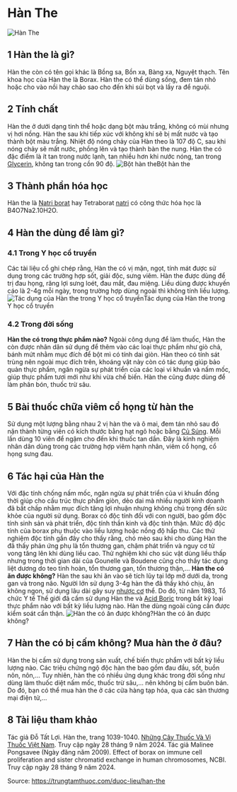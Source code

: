 # Hàn The

![Hàn The](https://trungtamthuoc.com/images/others/hna-the-co-doc-khong-3824.jpg)
##  1 Hàn the là gì?
Hàn the còn có tên gọi khác là Bồng sa, Bồn xa, Bàng xa, Nguyệt thạch.
Tên khoa học của Hàn the là Borax.
Hàn the có thể dùng sống, đem tán nhỏ hoặc cho vào nồi hay chảo sao cho đến khi sủi bọt và lấy ra để nguội.
##  2 Tính chất
Hàn the ở dưới dạng tinh thể hoặc dạng bột màu trắng, không có mùi nhưng vị hơi nồng. Hàn the sau khi tiếp xúc với không khí sẽ bị mất nước và tạo thành bột màu trắng.
Nhiệt độ nóng chảy của Hàn theo là 107 độ C, sau khi nóng chảy sẽ mất nước, phồng lên và tạo thành bàn the nung.
Hàn the có đặc điểm là ít tan trong nước lạnh, tan nhiều hơn khi nước nóng, tan trong [Glycerin](https://trungtamthuoc.com/hoat-chat/glycerin "Glycerin"), không tan trong cồn 90 độ.
![Bột hàn the](https://trungtamthuoc.com/images/item/hna-the-co-doc-khong-0.jpg)Bột hàn the
##  3 Thành phần hóa học
Hàn the là [Natri borat](https://trungtamthuoc.com/hoat-chat/natri-borat "Natri borat") hay Tetraborat [natri](https://trungtamthuoc.com/hoat-chat/natri "natri") có công thức hóa học là B4O7Na2.10H2O.
##  4 Hàn the dùng để làm gì?
### 4.1 Trong Y học cổ truyền
Các tài liệu cổ ghi chép rằng, Hàn the có vị mặn, ngọt, tính mát được sử dụng trong các trường hợp sốt, giải độc, sưng viêm.
Hàn the được dùng để trị đau họng, răng lợi sưng loét, đau mắt, đau miệng.
Liều dùng được khuyến cáo là 2-4g mỗi ngày, trong trường hợp dùng ngoài thì không tính liều lượng.
![Tác dụng của Hàn the trong Y học cổ truyền](https://trungtamthuoc.com/images/item/hna-the-co-doc-khong-1.jpg)Tác dụng của Hàn the trong Y học cổ truyền
### 4.2 Trong đời sống
**Hàn the có trong thực phẩm nào?** Ngoài công dụng để làm thuốc, Hàn the còn được nhân dân sử dụng để thêm vào các loại thực phẩm như giò chả, bánh mứt nhằm mục đích để bột mì có tính dai giòn.
Hàn theo có tính sát trùng nên ngoài mục đích trên, khoáng vật này còn có tác dụng giúp bảo quản thực phẩm, ngăn ngừa sự phát triển của các loại vi khuẩn và nấm mốc, giúp thực phẩm tươi mới như khi vừa chế biến.
Hàn the cũng được dùng để làm phân bón, thuốc trừ sâu.
##  5 Bài thuốc chữa viêm cổ họng từ hàn the
Sử dụng một lượng bằng nhau 2 vị hàn the và ô mai, đem tán nhỏ sau đó nặn thành từng viên có kích thước bằng hạt ngô hoặc bằng [Củ Súng](https://trungtamthuoc.com/hoat-chat/cu-sung "Củ Súng").
Mỗi lần dùng 10 viên để ngậm cho đến khi thuốc tan dần. Đây là kinh nghiệm nhân dân dùng trong các trường hợp viêm hạnh nhân, viêm cổ họng, cổ họng sưng đau.
##  6 Tác hại của Hàn the
Với đặc tính chống nấm mốc, ngăn ngừa sự phát triển của vi khuẩn đồng thời giúp cho cấu trúc thực phẩm giòn, dẻo dai mà nhiều người kinh doanh đã bất chấp nhằm mục đích tăng lợi nhuận nhưng không chú trọng đến sức khỏe của người sử dụng.
Borax có độc tính đối với con người, bao gồm độc tính sinh sản và phát triển, độc tính thần kinh và độc tính thận. Mức độ độc tính của borax phụ thuộc vào liều lượng hoặc nồng độ hấp thu.
Các thử nghiệm độc tính gần đây cho thấy rằng, chó mèo sau khi cho dùng Hàn the đã thấy phản ứng phụ là tổn thương gan, chậm phát triển và nguy cơ tử vong tăng lên khi dùng liều cao. Thử nghiệm khi cho súc vật dùng liều thấp nhưng trong thời gian dài của Gounelle và Boudene cũng cho thấy tác dụng liệt dương do teo tinh hoàn, tổn thương gan, tổn thương thận,...
**Hàn the có ăn được không?** Hàn the sau khi ăn vào sẽ tích lũy tại lớp mỡ dưới da, trong gan và trong não. Người lớn sử dụng 3-4g hàn the đã thấy khó chịu, ăn không ngon, sử dụng lâu dài gây suy [nhược cơ](https://trungtamthuoc.com/bai-viet/chan-doan-va-dieu-tri-nhuoc-co "nhược cơ") thể. Do đó, từ năm 1983, Tổ chức Y tế Thế giới đã cấm sử dụng Hàn the và [Acid Boric](https://trungtamthuoc.com/hoat-chat/acid-boric "Acid Boric") trong bất kỳ loại thực phẩm nào với bất kỳ liều lượng nào.
Hàn the dùng ngoài cũng cần được kiểm soát cẩn thận.
![Hàn the có ăn được không?](https://trungtamthuoc.com/images/item/hna-the-co-doc-khong-2.jpg)Hàn the có ăn được không?
##  7 Hàn the có bị cấm không? Mua hàn the ở đâu?
Hàn the bị cấm sử dụng trong sản xuất, chế biến thực phẩm với bất kỳ liều lượng nào. Các triệu chứng ngộ độc hàn the bao gồm đau đầu, sốt, buồn nôn, nôn,...
Tuy nhiên, hàn the có nhiều ứng dụng khác trong đời sống như dùng làm thuốc diệt nấm mốc, thuốc trừ sâu,... nên không bị cấm buôn bán. Do đó, bạn có thể mua hàn the ở các cửa hàng tạp hóa, qua các sàn thương mại điện tử,...
##  8 Tài liệu tham khảo
Tác giả Đỗ Tất Lợi. Hàn the, trang 1039-1040. [Những Cây Thuốc Và Vị Thuốc Việt Nam](https://trungtamthuoc.com/duoc-lieu "Những Cây Thuốc Và Vị Thuốc Việt Nam"). Truy cập ngày 28 tháng 9 năm 2024.
Tác giả Malinee Pongsavee (Ngày đăng năm 2009). Effect of borax on immune cell proliferation and sister chromatid exchange in human chromosomes, NCBI. Truy cập ngày 28 tháng 9 năm 2024.


Source: https://trungtamthuoc.com/duoc-lieu/han-the